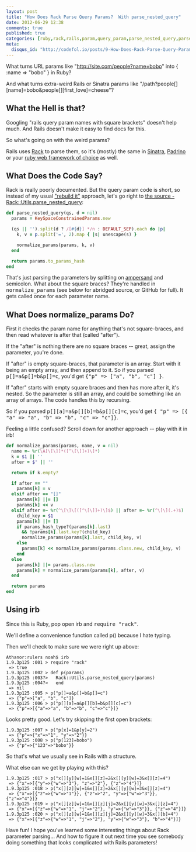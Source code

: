 ```yaml
---
layout: post
title: "How Does Rack Parse Query Params?  With parse_nested_query"
date: 2012-06-29 12:38
comments: true
published: true
categories: [ruby,rack,rails,param,query_param,parse_nested_query,parse_query_params]
meta:
  disqus_id: "http://codefol.io/posts/9-How-Does-Rack-Parse-Query-Params-With-parse-nested-query"
---
```

What turns URL params like "http://site.com/people?name=bobo" into { :name => "bobo" } in Ruby?

And what turns extra-weird Rails or Sinatra params like "/path?people[][name]=bobo&people[][first_love]=cheese"?

<h2>What the Hell is that?</h2>

Googling "rails query param names with square brackets" doesn't help much.  And Rails doesn't make it easy to find docs for this.

So what's going on with the weird params?

Rails uses <a href="http://rack.github.com">Rack</a> to parse them, so it's (mostly) the same in <a href="http://sinatrarb.com">Sinatra</a>, <a href="http://padrinorb.com">Padrino</a> or your <a href="http://rebuilding-rails.com">ruby web framework of choice</a> as well.

<h2> What Does the Code Say? </h2>

Rack is really poorly documented.  But the query param code is short, so instead of my usual <a href="http://rebuilding-rails.com">&quot;rebuild it&quot;</a> approach, let's go right to <a href="https://github.com/rack/rack/blob/master/lib/rack/utils.rb">the source - Rack::Utils.parse_nested_query</a>:

``` ruby
def parse_nested_query(qs, d = nil)
  params = KeySpaceConstrainedParams.new

  (qs || '').split(d ? /[#{d}] */n : DEFAULT_SEP).each do |p|
    k, v = p.split('=', 2).map { |s| unescape(s) }

    normalize_params(params, k, v)
  end

  return params.to_params_hash
end
```

That's just parsing the parameters by splitting on <a href="http://en.wikipedia.org/wiki/Ampersand">ampersand</a> and semicolon.  What about the square braces?  They're handled in <tt>normalize_params</tt> (see below for abridged source, or GitHub for full).  It gets called once for each parameter name.

<h2> What Does normalize_params Do? </h2>

First it checks the param name for anything that's not square-braces, and then read whatever is after that (called "after").

If the "after" is nothing there are no square braces -- great, assign the parameter, you're done.

If "after" is empty square-braces, that parameter is an array.  Start with it being an empty array, and then append to it.  So if you parsed <tt>p[]=a&amp;p[]=b&amp;p[]=c</tt>, you'd get <tt>{&quot;p&quot; =&gt; [&quot;a&quot;, &quot;b&quot;, &quot;c&quot;] }</tt>.

If "after" starts with empty square braces and then has more after it, it's nested.  So the parameter is still an array, and could be something like an array of arrays.  The code handles this by recursing.

So if you parsed <tt>p[][a]=a&amp;p[][b]=b&amp;p[][c]=c</tt>, you'd get <tt> { &quot;p&quot; =&gt; [{ &quot;a&quot; =&gt; &quot;a&quot;, &quot;b&quot; =&gt; &quot;b&quot;, &quot;c&quot; =&gt; &quot;c&quot;]}</tt>.

Feeling a little confused?  Scroll down for another approach -- play with it in irb!

~~~ ruby
def normalize_params(params, name, v = nil)
  name =~ %r(\A[\[\]]*([^\[\]]+)\]*)
  k = $1 || ''
  after = $' || ''

  return if k.empty?

  if after == ""
    params[k] = v
  elsif after == "[]"
    params[k] ||= []
    params[k] << v
  elsif after =~ %r(^\[\]\[([^\[\]]+)\]$) || after =~ %r(^\[\](.+)$)
    child_key = $1
    params[k] ||= []
    if params_hash_type?(params[k].last)
      && !params[k].last.key?(child_key)
      normalize_params(params[k].last, child_key, v)
    else
      params[k] << normalize_params(params.class.new, child_key, v)
    end
  else
    params[k] ||= params.class.new
    params[k] = normalize_params(params[k], after, v)
  end

  return params
end
~~~

<h2> Using irb </h2>

Since this is Ruby, pop open irb and <tt>require "rack"</tt>.

We'll define a convenience function called p() because I hate typing.

Then we'll check to make sure we were right up above:

```
Athanor:rulers noah$ irb
1.9.3p125 :001 > require "rack"
 => true 
1.9.3p125 :002 > def p(params)
1.9.3p125 :003?>   Rack::Utils.parse_nested_query(params)
1.9.3p125 :004?>   end
 => nil 
1.9.3p125 :005 > p("p[]=a&p[]=b&p[]=c")
 => {"p"=>["a", "b", "c"]} 
1.9.3p125 :006 > p("p[][a]=a&p[][b]=b&p[][c]=c")
 => {"p"=>[{"a"=>"a", "b"=>"b", "c"=>"c"}]}
```

Looks pretty good.  Let's try skipping the first open brackets:

```
1.9.3p125 :007 > p("p[x]=1&p[y]=2")
 => {"p"=>{"x"=>"1", "y"=>"2"}} 
1.9.3p125 :008 > p("p[123]=bobo")
 => {"p"=>{"123"=>"bobo"}} 
```

So that's what we usually see in Rails with a structure.

What else can we get by playing with this?

```
1.9.3p125 :017 > p("x[][y][w]=1&x[][z]=2&x[][y][w]=3&x[][z]=4")
 => {"x"=>[{"y"=>{"w"=>"3"}, "z"=>"2"}, {"z"=>"4"}]} 
1.9.3p125 :018 > p("x[][z][w]=1&x[][z]=2&x[][y][w]=3&x[][z]=4")
 => {"x"=>[{"z"=>{"w"=>"1"}}, {"z"=>"2", "y"=>{"w"=>"3"}}, {"z"=>"4"}]} 
1.9.3p125 :019 > p("x[][z][w]=1&x[][z][j]=2&x[][y][w]=3&x[][z]=4")
 => {"x"=>[{"z"=>{"w"=>"1", "j"=>"2"}, "y"=>{"w"=>"3"}}, {"z"=>"4"}]} 
1.9.3p125 :020 > p("x[][z][w]=1&x[][z][j]=2&x[][y][w]=3&x[][b]=4")
 => {"x"=>[{"z"=>{"w"=>"1", "j"=>"2"}, "y"=>{"w"=>"3"}, "b"=>"4"}]} 
```

Have fun!  I hope you've learned some interesting things about Rack parameter parsing...  And how to figure it out next time you see somebody doing something that looks complicated with Rails parameters!
